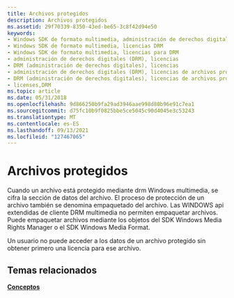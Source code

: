 ```yaml
---
title: Archivos protegidos
description: Archivos protegidos
ms.assetid: 29f70339-8350-43ed-be65-3c8f42d94e50
keywords:
- Windows SDK de formato multimedia, administración de derechos digitales (DRM)
- Windows SDK de formato multimedia, licencias DRM
- Windows SDK de formato multimedia, licencias para DRM
- administración de derechos digitales (DRM), licencias
- DRM (administración de derechos digitales), licencias
- administración de derechos digitales (DRM), licencias de archivos protegidos
- DRM (administración de derechos digitales), licencias de archivos protegidos
- licenses,DRM
ms.topic: article
ms.date: 05/31/2018
ms.openlocfilehash: 9d866250b9fa29ad3946aae998d80b96e91c7ea1
ms.sourcegitcommit: d75fc10b9f0825bbe5ce5045c90d4045e3c53243
ms.translationtype: MT
ms.contentlocale: es-ES
ms.lasthandoff: 09/13/2021
ms.locfileid: "127467065"
---
```

# <a name="protected-files"></a>Archivos protegidos

Cuando un archivo está protegido mediante drm Windows multimedia, se cifra la sección de datos del archivo. El proceso de protección de un archivo también se denomina empaquetado del archivo. Las WINDOWS api extendidas de cliente DRM multimedia no permiten empaquetar archivos. Puede empaquetar archivos mediante los objetos del SDK Windows Media Rights Manager o el SDK Windows Media Format.

Un usuario no puede acceder a los datos de un archivo protegido sin obtener primero una licencia para ese archivo.

## <a name="related-topics"></a>Temas relacionados

<dl> <dt>

[**Conceptos**](drmconcepts.md)
</dt> </dl>

 

 




